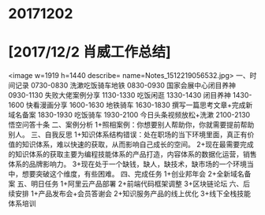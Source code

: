 # 20171202

# [2017/12/2 肖威工作总结]
<image w=1919 h=1440 describe= name=Notes_1512219056532.jpg>
一、时间记录
0730-0830 洗漱吃饭骑车地铁
0830-0930 国家会展中心闭目养神
0930-1130 失败大佬案例分享
1130-1330 吃饭闲逛
1330-1430 闭目养神
1430-1600 快看漫画分享
1600-1630 地铁骑车
1630-1830 撰写一篇思考文章+完成新域名备案
1830-1930 吃饭骑车
1930-2100 今日头条视频放松+洗漱
2100-2130 悟空问答十条
二、案例分析
1+照相案例：你想要别人帮助你，你就需要提前帮助别人。
三、自我反思
 1+知识体系结构错误：处在职场的当下环境里面，真正有价值的知识体系，难以快速的获取，从而影响自己成长的空间。
2+现在最需要完成的知识体系的获取主要为编程技能体系的产品打造，内容体系的数据化运营，销售体系的品牌影响力。
3+现在处于一个缺钱，缺人，缺技术，缺市场的一个环境当中，想要突破这个维度，有些困难。
四、完成任务
1+创业邦年会
2+全新域名备案
五、明日任务
1+阿里云产品部署
2+前端代码框架调整
3+区块链论坛
六、后续安排
1+产品发布会+会员答谢会
2+知识服务产品的线上优化
3+线下全栈技能体系培训
